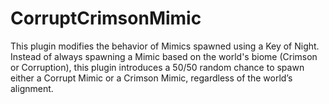 # CorruptCrimsonMimic
This plugin modifies the behavior of Mimics spawned using a Key of Night. Instead of always spawning a Mimic based on the world's biome (Crimson or Corruption), this plugin introduces a 50/50 random chance to spawn either a Corrupt Mimic or a Crimson Mimic, regardless of the world’s alignment.
